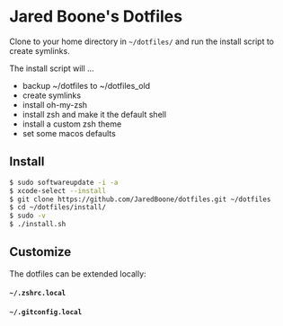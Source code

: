 # Jared Boone's Dotfiles

Clone to your home directory in `~/dotfiles/` and run the install script to create symlinks.

The install script will ... 
- backup ~/dotfiles to ~/dotfiles_old
- create symlinks 
- install oh-my-zsh
- install zsh and make it the default shell
- install a custom zsh theme 
- set some macos defaults

## Install

```sh
$ sudo softwareupdate -i -a
$ xcode-select --install
$ git clone https://github.com/JaredBoone/dotfiles.git ~/dotfiles
$ cd ~/dotfiles/install/
$ sudo -v
$ ./install.sh
```

## Customize

The dotfiles can be extended locally:
#### `~/.zshrc.local`
#### `~/.gitconfig.local`
